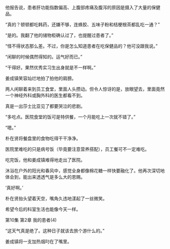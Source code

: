 他报告说，患者肝功能指数偏高、上腹部疼痛及腹泻的原因是摄入了大量的保健品。

“真的？顿顿都吃韩药，还嫌不够，连蜂胶、五味子粉和桔梗根茶都乱吃一通？”

“是的。我翻了他的储物柜确认过了，也提醒过患者了。”

“怪不得状态那么差。不过，你是怎么知道患者在吃保健品的？他可没跟我说。”

“闲聊的时候偶然得知的。运气好而已。”

“干得好。果然优秀实习生出身就是不一样啊。”

姜成镇笑容灿烂地拍了拍他的肩膀。

两人闲聊着来到员工食堂，里面人头攒动。但令人惊讶的是，放眼望去，里面竟然一个神经外科或胸外科的医生都看不到。

真是一出莎士比亚见了都要哭泣的悲剧。

“多吃点。医院食堂的饭可是特供餐，一个月能吃上一次就不错了。”

“嗯。”

朴在贤将餐盘里的食物吃得干干净净。

医院里难吃的只是病号饭（毕竟要注意营养搭配），员工餐可不一定难吃。

吃完饭，他和姜成镇难得地走出了医院。

沐浴在户外的阳光和春风中，感觉全身都像棉花糖一样快要融化了。他再次深切地体会到，能出来透透气是多么大的恩赐。

‘真好啊。’

朴在贤抬头望着天空，嘴角久违地漾起了一丝微笑。

希望今后的科室生活也能像今天一样。

第10集 第2章 我的患者(4)

“这天气真是绝了。这种日子就该去旅个游什么的。”

姜成镇将一支加热烟叼在了嘴里。